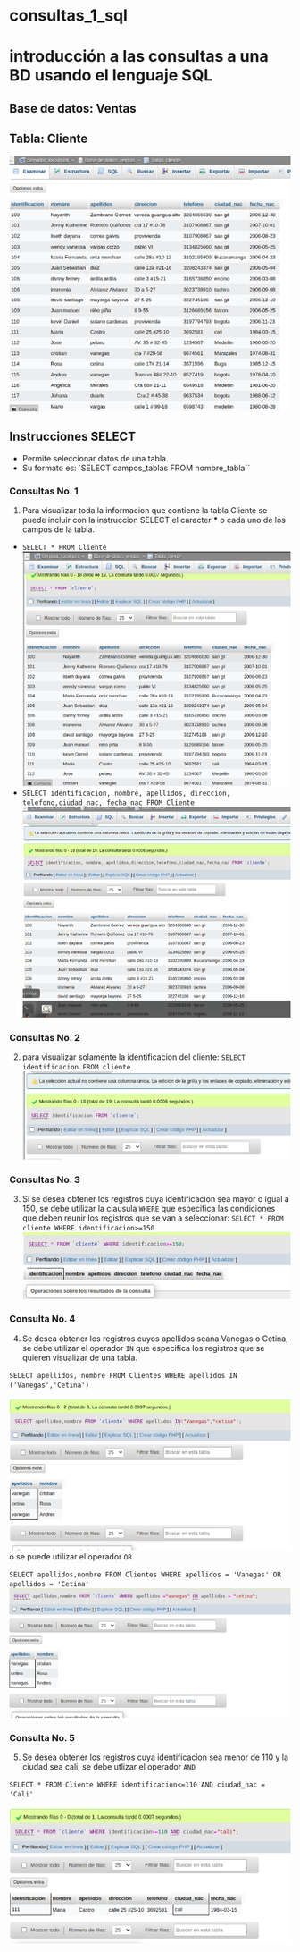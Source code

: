 
# consultas_1_sql
 # introducción a las consultas a una BD usando el lenguaje SQL

## Base de datos: Ventas
## Tabla: Cliente

![Tabla Cliente](tabla_clientes.png)

## Instrucciones SELECT
- Permite seleccionar datos de una tabla.
- Su formato es: `SELECT campos_tablas FROM
nombre_tabla``

### Consultas No. 1
1. Para visualizar toda la informacion que contiene la tabla Cliente se puede incluir con la instruccion SELECT el caracter **\*** o cada uno de los campos de la tabla.

- `SELECT * FROM Cliente`
![consulta2](consulta1.png)
- `SELECT identificacion, nombre, apellidos, direccion, telefono,ciudad_nac, fecha_nac FROM Cliente`
![consulta2](consulta1_2.png)

### Consultas No. 2
2. para  visualizar solamente la identificacion del cliente: `SELECT identificacion FROM cliente`
![consulta2](consulta2.png)


### Consultas No. 3
3. Si se desea obtener los registros cuya identificacion sea mayor o igual a 150, se debe utilizar la clausula `WHERE` que especifica las condiciones que deben reunir los registros que se van a seleccionar: `SELECT * FROM cliente WHERE identificacion>=150`
![consulta3](consultas3.png)

### Consulta No. 4

4. Se desea obtener los registros cuyos apellidos seana Vanegas o Cetina, se debe utilizar el operador `IN` que especifica los registros que se quieren visualizar de una tabla.

`SELECT apellidos, nombre FROM Clientes WHERE apellidos IN ('Vanegas','Cetina')`

![Consulta 4](consultas4.png)
o se puede utilizar el operador `OR`

`SELECT apellidos,nombre FROM Clientes WHERE apellidos = 'Vanegas' OR apellidos = 'Cetina'`
![Consulta 4](consulta4_2.png)

### Consulta No. 5

5. Se desea obtener los registros cuya identificacion sea menor de 110 y la ciudad sea cali, se debe utlizar el operador `AND`

`SELECT * FROM Cliente WHERE identificacion<=110 AND ciudad_nac = 'Cali'`

![Consulta 5](consulta5.png)
